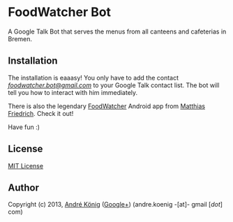 # FoodWatcher Bot

A Google Talk Bot that serves the menus from all canteens and cafeterias in Bremen.

## Installation

The installation is eaaasy! You only have to add the contact *foodwatcher.bot@gmail.com* to your Google Talk contact list. The bot will tell you how to interact with him immediately.

There is also the legendary [FoodWatcher](https://play.google.com/store/apps/details?id=de.peacei.android.foodwatcher.gui&hl=en) Android app from [Matthias Friedrich](https://plus.google.com/u/0/117981764820200252568/about). Check it out!

Have fun :)

## License

[MIT License](http://www.opensource.org/licenses/mit-license.php)

## Author

Copyright (c) 2013, [André König](http://lochkartenstanzer.de) ([Google+](http://profile.lochkartenstanzer.de)) (andre.koenig -[at]- gmail [*dot*] com)